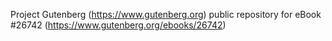 Project Gutenberg (https://www.gutenberg.org) public repository for eBook #26742 (https://www.gutenberg.org/ebooks/26742)
